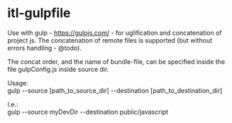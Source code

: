 # itl-gulpfile
Use with gulp - https://gulpjs.com/ - for uglification and concatenation of project js.
The concatenation of remote files is supported (but without errors handling - @todo). 

The concat order, and the name of bundle-file, can be specified inside the file gulpConfig.js inside source dir.   

Usage:<br />
gulp --source [path_to_source_dir] --destination [path_to_destination_dir]

I.e.:<br />
gulp --source myDevDir --destination public/javascript